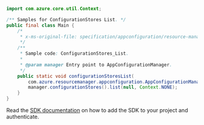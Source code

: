 ```java
import com.azure.core.util.Context;

/** Samples for ConfigurationStores List. */
public final class Main {
    /*
     * x-ms-original-file: specification/appconfiguration/resource-manager/Microsoft.AppConfiguration/preview/2021-10-01-preview/examples/ConfigurationStoresList.json
     */
    /**
     * Sample code: ConfigurationStores_List.
     *
     * @param manager Entry point to AppConfigurationManager.
     */
    public static void configurationStoresList(
        com.azure.resourcemanager.appconfiguration.AppConfigurationManager manager) {
        manager.configurationStores().list(null, Context.NONE);
    }
}
```

Read the [SDK documentation](https://github.com/Azure/azure-sdk-for-java/blob/azure-resourcemanager-appconfiguration_1.0.0-beta.5/sdk/appconfiguration/azure-resourcemanager-appconfiguration/README.md) on how to add the SDK to your project and authenticate.
